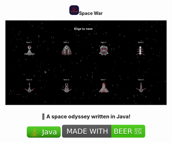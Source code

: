 <div align="center" style='display: inline; vertical-align: middle;'>

<img src='space_war.png' alt='Space War' height=30px width=30px style='padding-top: 15px'><b>Space War</b>

![Gameplay](spacewar.gif)

### 🚀 A space odyssey written in Java!

![Java](java.svg) ![Beer](beer.svg)

</div>
